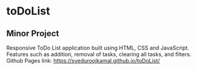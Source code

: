 # toDoList
## Minor Project
Responsive ToDo List application built using HTML, CSS and JavaScript.  
Features such as addition, removal of tasks, clearing all tasks, and filters.  
Github Pages link: https://syeduroojkamal.github.io/toDoList/
